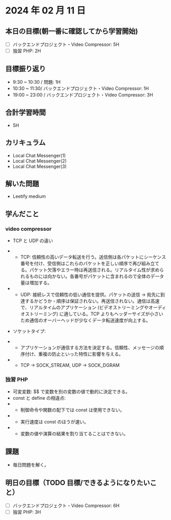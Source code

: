 # 2024 年 02 月 11 日

## 本日の目標(朝一番に確認してから学習開始)

- [ ] バックエンドプロジェクト・Video Compressor: 5H
- [ ] 独習 PHP: 2H

## 目標振り返り

- 9:30 ~ 10:30 / 問題: 1H
- 10:30 ~ 11:30/ バックエンドプロジェクト・Video Compressor: 1H
- 19:00 ~ 23:00 / バックエンドプロジェクト・Video Compressor: 3H

## 合計学習時間

- 5H

## カリキュラム

- Local Chat Messenger(1)
- Local Chat Messenger(2)
- Local Chat Messenger(3)

## 解いた問題

- Leetify medium

## 学んだこと

### video compressor

- TCP と UDP の違い
- - TCP: 信頼性の高いデータ転送を行う。送信側は各パケットにシーケンス番号を付け、受信側はこれらのパケットを正しい順序で再び組み立てる。パケット欠落やエラー時は再送信される。リアルタイム性が求められるものには向かない。各番号がパケットに含まれるので全体のデータ量は増加する。
- - UDP: 接続レスで信頼性の低い通信を提供。パケットの送信 -> 宛先に到達するかどうか・順序は保証されない。再送信されない。通信は高速で、リアルタイムのアプリケーション (ビデオストリーミングやオーディオストリーミング) に適している。TCP よりもヘッダーサイズが小さいため通信のオーバーヘッドが少なくデータ転送速度が向上する。

- ソケットタイプ:
- - アプリケーションが通信する方法を決定する。信頼性、メッセージの順序付け、重複の防止といった特性に影響を与える。
- - TCP -> SOCK_STREAM, UDP -> SOCK_DGRAM

### 独習 PHP

- 可変変数: $$ で変数を別の変数の値で動的に決定できる。
- const と define の相違点:
- - 制御命令や関数の配下では const は使用できない。
- - 実行速度は const のほうが速い。
- - 変数の値や演算の結果を割り当てることはできない。

## 課題

- 毎日問題を解く。

## 明日の目標（TODO 目標/できるようになりたいこと）

- [ ] バックエンドプロジェクト・Video Compressor: 6H
- [ ] 独習 PHP: 3H
